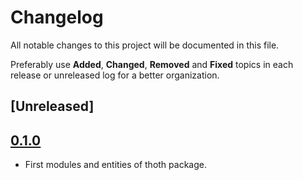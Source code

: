 # Changelog
All notable changes to this project will be documented in this file.

Preferably use **Added**, **Changed**, **Removed** and **Fixed** topics in each release or unreleased log for a better organization.

## [Unreleased]

## [0.1.0](https://github.com/rafaelleinio/thoth/releases/tag/0.1.0)
* First modules and entities of thoth package.
